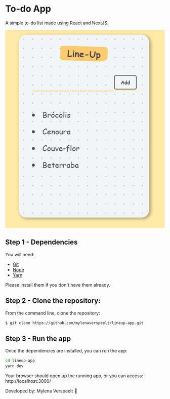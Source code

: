 # To-do App

A simple to-do list made using React and NextJS.


<img src="./readme-img.png"/>


## Step 1 - Dependencies

You will need:

* [Git](http://git-scm.com/downloads)
* [Node](https://nodejs.org/) 
* [Yarn](https://yarnpkg.com/) 

Please install them if you don't have them already.

## Step 2 - Clone the repository:

From the command line, clone the repository:

```sh
$ git clone https://github.com/mylenaverspeelt/lineup-app.git
```

## Step 3 - Run the app

Once the dependencies are installed, you can run the app:

```sh
cd lineup-app
yarn dev
```
Your browser should open up the running app, or you can access: http://localhost:3000/

Developed by: Mylena Verspeelt 🦜
 
